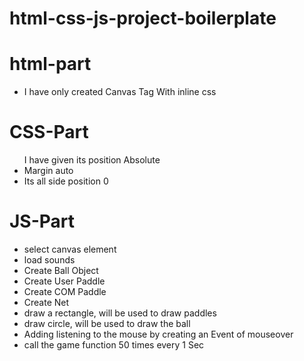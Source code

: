 # html-css-js-project-boilerplate

# html-part 
<ul><li>I have only created Canvas Tag With inline css</li></ul>
 
  # CSS-Part
  <ul
      <li>I have given its position Absolute</li>
       <li>Margin auto</li>
  <li>Its all side position 0</li>
</ul>

# JS-Part

<ul>
  <li>select canvas element</li>
  <li>load sounds</li>
  <li>Create Ball Object</li>
  <li>Create User Paddle</li>
  <li>Create COM Paddle</li>
  <li>Create Net </li>
  <li>draw a rectangle, will be used to draw paddles</li>
  <li>draw circle, will be used to draw the ball</li>
  <li>Adding listening to the mouse by creating an Event of mouseover</li>
  <li>call the game function 50 times every 1 Sec</li>
  </ul>
